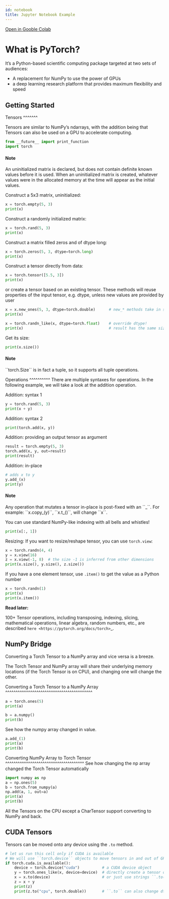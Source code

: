 ```yaml
---
id: notebook
title: Jupyter Notebook Example
---
```


<a href="https://colab.research.google.com/github/brianjo/pydocsite/blob/master/tutorials/notebook.ipynb">Open in Gooble Colab</a>

What is PyTorch?
================

It’s a Python-based scientific computing package targeted at two sets of
audiences:

-  A replacement for NumPy to use the power of GPUs
-  a deep learning research platform that provides maximum flexibility
   and speed

Getting Started
---------------

Tensors
^^^^^^^

Tensors are similar to NumPy’s ndarrays, with the addition being that
Tensors can also be used on a GPU to accelerate computing.




```python
from __future__ import print_function
import torch
```

<div class="alert alert-info"><h4>Note</h4><p>An uninitialized matrix is declared,
    but does not contain definite known
    values before it is used. When an
    uninitialized matrix is created,
    whatever values were in the allocated
    memory at the time will appear as the initial values.</p></div>



Construct a 5x3 matrix, uninitialized:




```python
x = torch.empty(5, 3)
print(x)
```

Construct a randomly initialized matrix:




```python
x = torch.rand(5, 3)
print(x)
```

Construct a matrix filled zeros and of dtype long:




```python
x = torch.zeros(5, 3, dtype=torch.long)
print(x)
```

Construct a tensor directly from data:




```python
x = torch.tensor([5.5, 3])
print(x)
```

or create a tensor based on an existing tensor. These methods
will reuse properties of the input tensor, e.g. dtype, unless
new values are provided by user




```python
x = x.new_ones(5, 3, dtype=torch.double)      # new_* methods take in sizes
print(x)

x = torch.randn_like(x, dtype=torch.float)    # override dtype!
print(x)                                      # result has the same size
```

Get its size:




```python
print(x.size())
```

<div class="alert alert-info"><h4>Note</h4><p>``torch.Size`` is in fact a tuple, so it supports all tuple operations.</p></div>

Operations
^^^^^^^^^^
There are multiple syntaxes for operations. In the following
example, we will take a look at the addition operation.

Addition: syntax 1




```python
y = torch.rand(5, 3)
print(x + y)
```

Addition: syntax 2




```python
print(torch.add(x, y))
```

Addition: providing an output tensor as argument




```python
result = torch.empty(5, 3)
torch.add(x, y, out=result)
print(result)
```

Addition: in-place




```python
# adds x to y
y.add_(x)
print(y)
```

<div class="alert alert-info"><h4>Note</h4><p>Any operation that mutates a tensor in-place is post-fixed with an ``_``.
    For example: ``x.copy_(y)``, ``x.t_()``, will change ``x``.</p></div>

You can use standard NumPy-like indexing with all bells and whistles!




```python
print(x[:, 1])
```

Resizing: If you want to resize/reshape tensor, you can use ``torch.view``:




```python
x = torch.randn(4, 4)
y = x.view(16)
z = x.view(-1, 8)  # the size -1 is inferred from other dimensions
print(x.size(), y.size(), z.size())
```

If you have a one element tensor, use ``.item()`` to get the value as a
Python number




```python
x = torch.randn(1)
print(x)
print(x.item())
```

**Read later:**


  100+ Tensor operations, including transposing, indexing, slicing,
  mathematical operations, linear algebra, random numbers, etc.,
  are described
  `here <https://pytorch.org/docs/torch>`_.

NumPy Bridge
------------

Converting a Torch Tensor to a NumPy array and vice versa is a breeze.

The Torch Tensor and NumPy array will share their underlying memory
locations (if the Torch Tensor is on CPU), and changing one will change
the other.

Converting a Torch Tensor to a NumPy Array
^^^^^^^^^^^^^^^^^^^^^^^^^^^^^^^^^^^^^^^^^^




```python
a = torch.ones(5)
print(a)
```


```python
b = a.numpy()
print(b)
```

See how the numpy array changed in value.




```python
a.add_(1)
print(a)
print(b)
```

Converting NumPy Array to Torch Tensor
^^^^^^^^^^^^^^^^^^^^^^^^^^^^^^^^^^^^^^
See how changing the np array changed the Torch Tensor automatically




```python
import numpy as np
a = np.ones(5)
b = torch.from_numpy(a)
np.add(a, 1, out=a)
print(a)
print(b)
```

All the Tensors on the CPU except a CharTensor support converting to
NumPy and back.

CUDA Tensors
------------

Tensors can be moved onto any device using the ``.to`` method.




```python
# let us run this cell only if CUDA is available
# We will use ``torch.device`` objects to move tensors in and out of GPU
if torch.cuda.is_available():
    device = torch.device("cuda")          # a CUDA device object
    y = torch.ones_like(x, device=device)  # directly create a tensor on GPU
    x = x.to(device)                       # or just use strings ``.to("cuda")``
    z = x + y
    print(z)
    print(z.to("cpu", torch.double))       # ``.to`` can also change dtype together!
```
